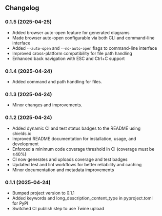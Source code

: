 ## Changelog

### 0.1.5 (2025-04-25)
- Added browser auto-open feature for generated diagrams
- Made browser auto-open configurable via both CLI and command-line interface
- Added `--auto-open` and `--no-auto-open` flags to command-line interface
- Improved cross-platform compatibility for file path handling
- Enhanced back navigation with ESC and Ctrl+C support

### 0.1.4 (2025-04-24)
- Added command and path handling for files.

### 0.1.3 (2025-04-24)
- Minor changes and improvements.

### 0.1.2 (2025-04-24)
- Added dynamic CI and test status badges to the README using shields.io
- Improved README documentation for installation, usage, and development
- Enforced a minimum code coverage threshold in CI (coverage must be ≥40%)
- CI now generates and uploads coverage and test badges
- Updated test and lint workflows for better reliability and caching
- Minor documentation and metadata improvements

### 0.1.1 (2025-04-24)
- Bumped project version to 0.1.1
- Added keywords and long_description_content_type in pyproject.toml for PyPI
- Switched CI publish step to use Twine upload